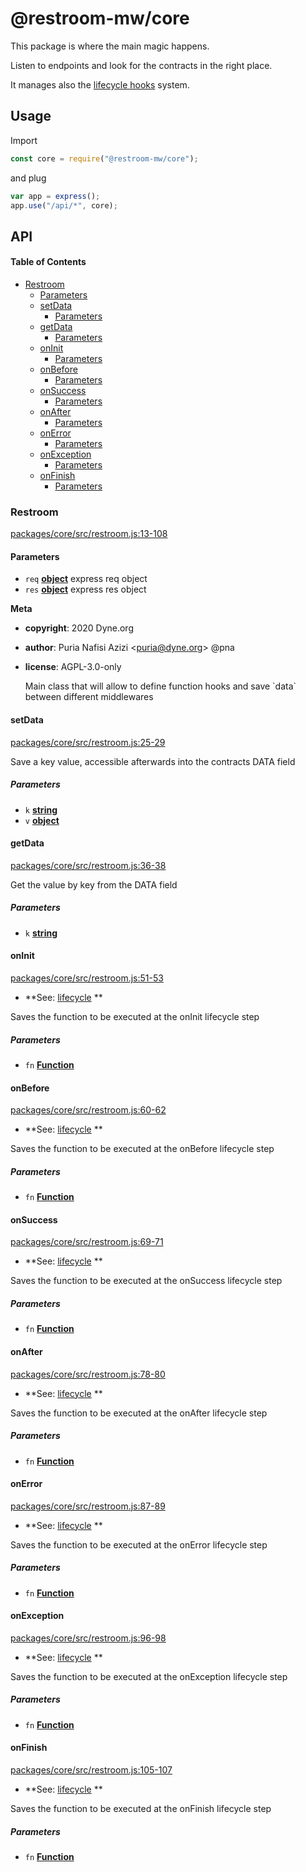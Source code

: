 # @restroom-mw/core

This package is where the main magic happens.

Listen to endpoints and look for the contracts in the right place.

It manages also the [lifecycle hooks](/architecture?id=lifecycle-hooks) system.

## Usage

Import

```js
const core = require("@restroom-mw/core");
```

and plug

```js
var app = express();
app.use("/api/*", core);
```

## API

<!-- Generated by documentation.js. Update this documentation by updating the source code. -->

#### Table of Contents

-   [Restroom](#restroom)
    -   [Parameters](#parameters)
    -   [setData](#setdata)
        -   [Parameters](#parameters-1)
    -   [getData](#getdata)
        -   [Parameters](#parameters-2)
    -   [onInit](#oninit)
        -   [Parameters](#parameters-3)
    -   [onBefore](#onbefore)
        -   [Parameters](#parameters-4)
    -   [onSuccess](#onsuccess)
        -   [Parameters](#parameters-5)
    -   [onAfter](#onafter)
        -   [Parameters](#parameters-6)
    -   [onError](#onerror)
        -   [Parameters](#parameters-7)
    -   [onException](#onexception)
        -   [Parameters](#parameters-8)
    -   [onFinish](#onfinish)
        -   [Parameters](#parameters-9)

### Restroom

[packages/core/src/restroom.js:13-108](https://github.com/puria/restroom-mw/blob/074263cf2f39543c250dd2092d56de22ba265ecb/packages/core/src/restroom.js#L13-L108 "Source code on GitHub")

#### Parameters

-   `req` **[object](https://developer.mozilla.org/docs/Web/JavaScript/Reference/Global_Objects/Object)** express req object
-   `res` **[object](https://developer.mozilla.org/docs/Web/JavaScript/Reference/Global_Objects/Object)** express res object

**Meta**

-   **copyright**: 2020 Dyne.org

-   **author**: Puria Nafisi Azizi &lt;puria@dyne.org> @pna
-   **license**: AGPL-3.0-only

    Main class that will allow to define function hooks and
    save \`data\` between different middlewares

#### setData

[packages/core/src/restroom.js:25-29](https://github.com/puria/restroom-mw/blob/074263cf2f39543c250dd2092d56de22ba265ecb/packages/core/src/restroom.js#L25-L29 "Source code on GitHub")

Save a key value, accessible afterwards into the contracts DATA field

##### Parameters

-   `k` **[string](https://developer.mozilla.org/docs/Web/JavaScript/Reference/Global_Objects/String)** 
-   `v` **[object](https://developer.mozilla.org/docs/Web/JavaScript/Reference/Global_Objects/Object)** 

#### getData

[packages/core/src/restroom.js:36-38](https://github.com/puria/restroom-mw/blob/074263cf2f39543c250dd2092d56de22ba265ecb/packages/core/src/restroom.js#L36-L38 "Source code on GitHub")

Get the value by key from the DATA field

##### Parameters

-   `k` **[string](https://developer.mozilla.org/docs/Web/JavaScript/Reference/Global_Objects/String)** 

#### onInit

[packages/core/src/restroom.js:51-53](https://github.com/puria/restroom-mw/blob/074263cf2f39543c250dd2092d56de22ba265ecb/packages/core/src/restroom.js#L51-L53 "Source code on GitHub")

-   **See: [lifecycle](/architecture?id=lifecycle-hooks)
    **

Saves the function to be executed at the onInit lifecycle step

##### Parameters

-   `fn` **[Function](https://developer.mozilla.org/docs/Web/JavaScript/Reference/Statements/function)** 

#### onBefore

[packages/core/src/restroom.js:60-62](https://github.com/puria/restroom-mw/blob/074263cf2f39543c250dd2092d56de22ba265ecb/packages/core/src/restroom.js#L60-L62 "Source code on GitHub")

-   **See: [lifecycle](/architecture?id=lifecycle-hooks)
    **

Saves the function to be executed at the onBefore lifecycle step

##### Parameters

-   `fn` **[Function](https://developer.mozilla.org/docs/Web/JavaScript/Reference/Statements/function)** 

#### onSuccess

[packages/core/src/restroom.js:69-71](https://github.com/puria/restroom-mw/blob/074263cf2f39543c250dd2092d56de22ba265ecb/packages/core/src/restroom.js#L69-L71 "Source code on GitHub")

-   **See: [lifecycle](/architecture?id=lifecycle-hooks)
    **

Saves the function to be executed at the onSuccess lifecycle step

##### Parameters

-   `fn` **[Function](https://developer.mozilla.org/docs/Web/JavaScript/Reference/Statements/function)** 

#### onAfter

[packages/core/src/restroom.js:78-80](https://github.com/puria/restroom-mw/blob/074263cf2f39543c250dd2092d56de22ba265ecb/packages/core/src/restroom.js#L78-L80 "Source code on GitHub")

-   **See: [lifecycle](/architecture?id=lifecycle-hooks)
    **

Saves the function to be executed at the onAfter lifecycle step

##### Parameters

-   `fn` **[Function](https://developer.mozilla.org/docs/Web/JavaScript/Reference/Statements/function)** 

#### onError

[packages/core/src/restroom.js:87-89](https://github.com/puria/restroom-mw/blob/074263cf2f39543c250dd2092d56de22ba265ecb/packages/core/src/restroom.js#L87-L89 "Source code on GitHub")

-   **See: [lifecycle](/architecture?id=lifecycle-hooks)
    **

Saves the function to be executed at the onError lifecycle step

##### Parameters

-   `fn` **[Function](https://developer.mozilla.org/docs/Web/JavaScript/Reference/Statements/function)** 

#### onException

[packages/core/src/restroom.js:96-98](https://github.com/puria/restroom-mw/blob/074263cf2f39543c250dd2092d56de22ba265ecb/packages/core/src/restroom.js#L96-L98 "Source code on GitHub")

-   **See: [lifecycle](/architecture?id=lifecycle-hooks)
    **

Saves the function to be executed at the onException lifecycle step

##### Parameters

-   `fn` **[Function](https://developer.mozilla.org/docs/Web/JavaScript/Reference/Statements/function)** 

#### onFinish

[packages/core/src/restroom.js:105-107](https://github.com/puria/restroom-mw/blob/074263cf2f39543c250dd2092d56de22ba265ecb/packages/core/src/restroom.js#L105-L107 "Source code on GitHub")

-   **See: [lifecycle](/architecture?id=lifecycle-hooks)
    **

Saves the function to be executed at the onFinish lifecycle step

##### Parameters

-   `fn` **[Function](https://developer.mozilla.org/docs/Web/JavaScript/Reference/Statements/function)** 
